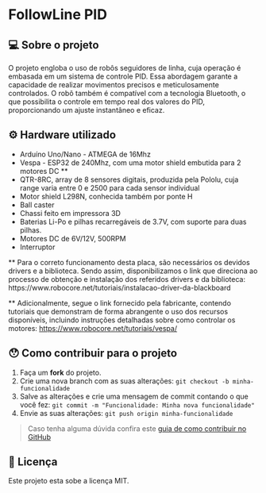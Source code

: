 # FollowLine PID
## 💻 Sobre o projeto
O projeto engloba o uso de robôs seguidores de linha, cuja operação é embasada em um sistema de controle PID. Essa abordagem garante a capacidade de realizar movimentos precisos e meticulosamente controlados. O robô  também é compatível com a tecnologia Bluetooth, o que possibilita o controle em tempo real dos valores do PID, proporcionando um ajuste instantâneo e eficaz.

## ⚙️ Hardware utilizado
<ul>
	<li>Ardu&iacute;no Uno/Nano - ATMEGA de 16Mhz</li>
	<li>Vespa - ESP32 de 240Mhz, com uma motor shield embutida para 2 motores DC **</li> 
	<li>QTR-8RC, array de 8 sensores digitais, produzida pela Pololu, cuja range varia entre 0 e 2500 para cada sensor individual</li>
	<li>Motor shield L298N, conhecida tamb&eacute;m por ponte H</li>
	<li>Ball caster</li>
	<li>Chassi feito em impressora 3D</li>
	<li>Baterias Li-Po e pilhas recarreg&aacute;veis de 3.7V, com suporte para duas pilhas.</li>
	<li>Motores DC de 6V/12V, 500RPM</li>
	<li>Interruptor</li>
</ul>
** Para o correto funcionamento desta placa, são necessários os devidos drivers e a biblioteca. Sendo assim, disponibilizamos o link que direciona ao processo de obtenção e instalação dos referidos drivers e da biblioteca:
https://www.robocore.net/tutoriais/instalacao-driver-da-blackboard

** Adicionalmente, segue o link fornecido pela fabricante, contendo tutoriais que demonstram de forma abrangente o uso dos recursos disponíveis, incluindo instruções detalhadas sobre como controlar os motores:
https://www.robocore.net/tutoriais/vespa/

## 😯 Como contribuir para o projeto

1. Faça um **fork** do projeto.
2. Crie uma nova branch com as suas alterações: `git checkout -b minha-funcionalidade`
3. Salve as alterações e crie uma mensagem de commit contando o que você fez: `git commit -m "Funcionalidade: Minha nova funcionalidade"`
4. Envie as suas alterações: `git push origin minha-funcionalidade`
> Caso tenha alguma dúvida confira este [guia de como contribuir no GitHub](https://github.com/firstcontributions/first-contributions)


## 📝 Licença

Este projeto esta sobe a licença MIT.
